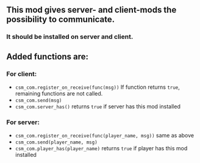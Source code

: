 ## This mod gives server- and client-mods the possibility to communicate.

### It should be installed on server and client.


## Added functions are:
### For client:
- `csm_com.register_on_receive(func(msg))`
If function returns `true`, remaining functions are not called.
- `csm_com.send(msg)`
- `csm_com.server_has()`
returns `true` if server has this mod installed
### For server:
- `csm_com.register_on_receive(func(player_name, msg))`
same as above
- `csm_com.send(player_name, msg)`
- `csm_com.player_has(player_name)`
returns `true` if player has this mod installed
